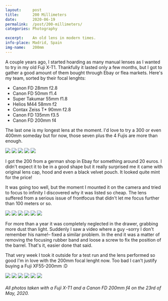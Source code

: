```yaml
---
layout:		post
title:		200 Millimeters
date:		2020-06-19
permalink: 	/post/200-millimeters/
categories:	Photography

excerpt: 	An old lens in modern times.
info-place: Madrid, Spain
img-name:	200mm
---
```


A couple years ago, I started hoarding as many manual lenses as I wanted to try in my old Fuji X-T1. Thankfully it lasted only a few months, but I got to gather a good amount of them bought through Ebay or flea markets. Here's my team, sorted by their focal lenghts:

- Canon FD 28mm f2.8
- Canon FD 50mm f1.4
- Super Takumar 55mm f1.8
- Helios M44 58mm f2
- Contax Zeiss T* 90mm f2.8
- Canon FD 135mm f3.5
- Canon FD 200mm f4

The last one is my longest lens at the moment. I'd love to try a 300 or even 400mm someday but for now, those seven plus the 4 Fujis are more than enough.

<div class="gallery-post" markdown="1">

![](/assets{{page.permalink}}{{page.img-name}}01.jpg)
![](/assets{{page.permalink}}{{page.img-name}}02.jpg)
![](/assets{{page.permalink}}{{page.img-name}}03.jpg)
![](/assets{{page.permalink}}{{page.img-name}}04.jpg)
![](/assets{{page.permalink}}{{page.img-name}}05.jpg)

</div>

I got the 200 from a german shop in Ebay for something around 20 euros. I didn't expect it to be in a good shape but it really surprised me it came with original lens cap, hood and even a black velvet pouch. It looked quite mint for the price!

It was going too well, but the moment I mounted it on the camera and tried to focus to infinity I discovered why it was listed so cheap. The lens suffered from a serious issue of frontfocus that didn't let me focus further than 100 meters or so.

<div class="gallery-post" markdown="1">

![](/assets{{page.permalink}}{{page.img-name}}06.jpg)
![](/assets{{page.permalink}}{{page.img-name}}07.jpg)
![](/assets{{page.permalink}}{{page.img-name}}08.jpg)
![](/assets{{page.permalink}}{{page.img-name}}09.jpg)
![](/assets{{page.permalink}}{{page.img-name}}10.jpg)
![](/assets{{page.permalink}}{{page.img-name}}11.jpg)

</div>

For more than a year it was completely neglected in the drawer, grabbing more dust than light. Suddenly I saw a video where a guy –sorry I don't remember his name!– fixed a similar problem. In the end it was a matter of removing the focusing rubber band and loose a screw to fix the position of the barrel. That's it, easier done that said.

That very week I took it outside for a test run and the lens performed so good I'm in love with the 200mm focal lenght now. Too bad I can't justify buying a Fuji XF55-200mm :D

<div class="gallery-post" markdown="1">

![](/assets{{page.permalink}}{{page.img-name}}12.jpg)
![](/assets{{page.permalink}}{{page.img-name}}13.jpg)
![](/assets{{page.permalink}}{{page.img-name}}14.jpg)
![](/assets{{page.permalink}}{{page.img-name}}15.jpg)
![](/assets{{page.permalink}}{{page.img-name}}16.jpg)
![](/assets{{page.permalink}}{{page.img-name}}17.jpg)

</div>

###### All photos taken with a Fuji X-T1 and a Canon FD 200mm f4 on the 23rd of May, 2020.
